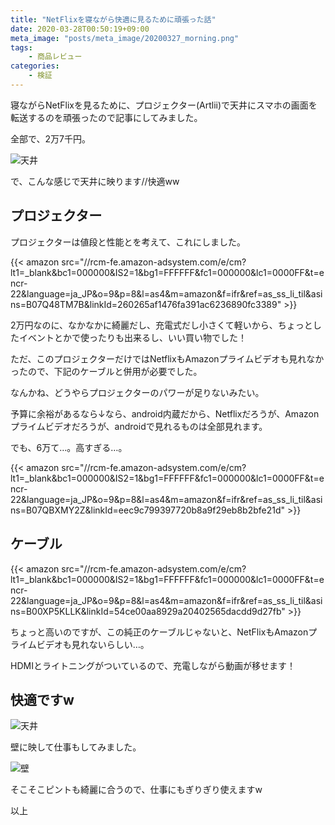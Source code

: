 ```yaml
---
title: "NetFlixを寝ながら快適に見るために頑張った話"
date: 2020-03-28T00:50:19+09:00
meta_image: "posts/meta_image/20200327_morning.png"
tags: 
    - 商品レビュー
categories: 
    - 検証
---
```


寝ながらNetFlixを見るために、プロジェクター(Artlii)で天井にスマホの画面を転送するのを頑張ったので記事にしてみました。

全部で、2万7千円。

![天井](../img/projector.jpg)

で、こんな感じで天井に映ります//快適ww

## プロジェクター

プロジェクターは値段と性能とを考えて、これにしました。

{{< amazon src="//rcm-fe.amazon-adsystem.com/e/cm?lt1=_blank&bc1=000000&IS2=1&bg1=FFFFFF&fc1=000000&lc1=0000FF&t=encr-22&language=ja_JP&o=9&p=8&l=as4&m=amazon&f=ifr&ref=as_ss_li_til&asins=B07Q48TM7B&linkId=260265af1476fa391ac6236890fc3389" >}}

2万円なのに、なかなかに綺麗だし、充電式だし小さくて軽いから、ちょっとしたイベントとかで使ったりも出来るし、いい買い物でした！

ただ、このプロジェクターだけではNetflixもAmazonプライムビデオも見れなかったので、下記のケーブルと併用が必要でした。

なんかね、どうやらプロジェクターのパワーが足りないみたい。

予算に余裕があるなら↓なら、android内蔵だから、Netflixだろうが、Amazonプライムビデオだろうが、androidで見れるものは全部見れます。

でも、6万て…。高すぎる…。

{{< amazon src="//rcm-fe.amazon-adsystem.com/e/cm?lt1=_blank&bc1=000000&IS2=1&bg1=FFFFFF&fc1=000000&lc1=0000FF&t=encr-22&language=ja_JP&o=9&p=8&l=as4&m=amazon&f=ifr&ref=as_ss_li_til&asins=B07QBXMY2Z&linkId=eec9c799397720b8a9f29eb8b2bfe21d" >}}

## ケーブル

{{< amazon src="//rcm-fe.amazon-adsystem.com/e/cm?lt1=_blank&bc1=000000&IS2=1&bg1=FFFFFF&fc1=000000&lc1=0000FF&t=encr-22&language=ja_JP&o=9&p=8&l=as4&m=amazon&f=ifr&ref=as_ss_li_til&asins=B00XP5KLLK&linkId=54ce00aa8929a20402565dacdd9d27fb" >}}

ちょっと高いのですが、この純正のケーブルじゃないと、NetFlixもAmazonプライムビデオも見れないらしい…。

HDMIとライトニングがついているので、充電しながら動画が移せます！

## 快適ですw

![天井](../img/projector.jpg)

壁に映して仕事もしてみました。

![壁](../img/projector2.jpg)

そこそこピントも綺麗に合うので、仕事にもぎりぎり使えますw

以上


